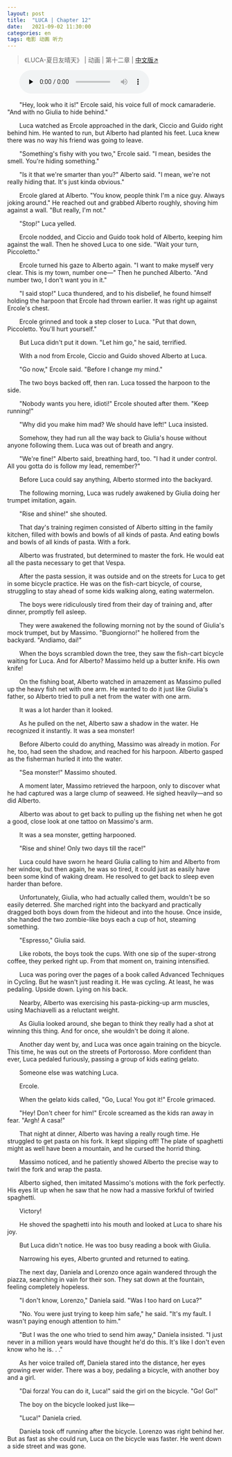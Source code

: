```yaml
---
layout: post
title:  "LUCA | Chapter 12"
date:   2021-09-02 11:30:00
categories: en
tags: 电影 动画 听力
---
```


>《LUCA-夏日友晴天》 | 动画 | 第十二章 | [中文版↗](https://buyivi.xyz/luca-chapter12/)

​&emsp;&emsp;<audio id="audio" controls="" preload="none">
      <source id="m4a" src="https://buyivi.xyz/files/audio/Luca/Chapter12.m4a">
</audio>

&emsp;&emsp;"Hey, look who it is!" Ercole said, his voice full of mock camaraderie. "And with no Giulia to hide behind."

&emsp;&emsp;Luca watched as Ercole approached in the dark, Ciccio and Guido right behind him. He wanted to run, but Alberto had planted his feet. Luca knew there was no way his friend was going to leave.

&emsp;&emsp;"Something's fishy with you two," Ercole said. "I mean, besides the smell. You're hiding something."

&emsp;&emsp;"Is it that we're smarter than you?" Alberto said. "I mean, we're not really hiding that. It's just kinda obvious."

&emsp;&emsp;Ercole glared at Alberto. "You know, people think I'm a nice guy. Always joking around." He reached out and grabbed Alberto roughly, shoving him against a wall. "But really, I'm not."

&emsp;&emsp;"Stop!" Luca yelled.

&emsp;&emsp;Ercole nodded, and Ciccio and Guido took hold of Alberto, keeping him against the wall. Then he shoved Luca to one side. "Wait your turn, Piccoletto."

&emsp;&emsp;Ercole turned his gaze to Alberto again. "I want to make myself very clear. This is my town, number one—" Then he punched Alberto. "And number two, I don't want you in it."

&emsp;&emsp;"I said stop!" Luca thundered, and to his disbelief, he found himself holding the harpoon that Ercole had thrown earlier. It was right up against Ercole's chest.

&emsp;&emsp;Ercole grinned and took a step closer to Luca. "Put that down, Piccoletto. You'll hurt yourself."

&emsp;&emsp;But Luca didn't put it down. "Let him go," he said, terrified.

&emsp;&emsp;With a nod from Ercole, Ciccio and Guido shoved Alberto at Luca.

&emsp;&emsp;"Go now," Ercole said. "Before I change my mind."

&emsp;&emsp;The two boys backed off, then ran. Luca tossed the harpoon to the side.

&emsp;&emsp;"Nobody wants you here, idioti!" Ercole shouted after them. "Keep running!"

&emsp;&emsp;"Why did you make him mad? We should have left!" Luca insisted.

&emsp;&emsp;Somehow, they had run all the way back to Giulia's house without anyone following them. Luca was out of breath and angry.

&emsp;&emsp;"We're fine!" Alberto said, breathing hard, too. "I had it under control. All you gotta do is follow my lead, remember?"

&emsp;&emsp;Before Luca could say anything, Alberto stormed into the backyard.

&emsp;&emsp;The following morning, Luca was rudely awakened by Giulia doing her trumpet imitation, again.

&emsp;&emsp;"Rise and shine!" she shouted.

&emsp;&emsp;That day's training regimen consisted of Alberto sitting in the family kitchen, filled with bowls and bowls of all kinds of pasta. And eating bowls and bowls of all kinds of pasta. With a fork.

&emsp;&emsp;Alberto was frustrated, but determined to master the fork. He would eat all the pasta necessary to get that Vespa.

&emsp;&emsp;After the pasta session, it was outside and on the streets for Luca to get in some bicycle practice. He was on the fish-cart bicycle, of course, struggling to stay ahead of some kids walking along, eating watermelon.

&emsp;&emsp;The boys were ridiculously tired from their day of training and, after dinner, promptly fell asleep.

&emsp;&emsp;They were awakened the following morning not by the sound of Giulia's mock trumpet, but by Massimo. "Buongiorno!" he hollered from the backyard. "Andiamo, dai!"

&emsp;&emsp;When the boys scrambled down the tree, they saw the fish-cart bicycle waiting for Luca. And for Alberto? Massimo held up a butter knife. His own knife!

&emsp;&emsp;On the fishing boat, Alberto watched in amazement as Massimo pulled up the heavy fish net with one arm. He wanted to do it just like Giulia's father, so Alberto tried to pull a net from the water with one arm.

&emsp;&emsp;It was a lot harder than it looked.

&emsp;&emsp;As he pulled on the net, Alberto saw a shadow in the water. He recognized it instantly. It was a sea monster!

&emsp;&emsp;Before Alberto could do anything, Massimo was already in motion. For he, too, had seen the shadow, and reached for his harpoon. Alberto gasped as the fisherman hurled it into the water.

&emsp;&emsp;"Sea monster!" Massimo shouted.

&emsp;&emsp;A moment later, Massimo retrieved the harpoon, only to discover what he had captured was a large clump of seaweed. He sighed heavily—and so did Alberto.

&emsp;&emsp;Alberto was about to get back to pulling up the fishing net when he got a good, close look at one tattoo on Massimo's arm.

&emsp;&emsp;It was a sea monster, getting harpooned.

&emsp;&emsp;"Rise and shine! Only two days till the race!"

&emsp;&emsp;Luca could have sworn he heard Giulia calling to him and Alberto from her window, but then again, he was so tired, it could just as easily have been some kind of waking dream. He resolved to get back to sleep even harder than before.

&emsp;&emsp;Unfortunately, Giulia, who had actually called them, wouldn't be so easily deterred. She marched right into the backyard and practically dragged both boys down from the hideout and into the house. Once inside, she handed the two zombie-like boys each a cup of hot, steaming something.

&emsp;&emsp;"Espresso," Giulia said.

&emsp;&emsp;Like robots, the boys took the cups. With one sip of the super-strong coffee, they perked right up. From that moment on, training intensified.

&emsp;&emsp;Luca was poring over the pages of a book called Advanced Techniques in Cycling. But he wasn't just reading it. He was cycling. At least, he was pedaling. Upside down. Lying on his back.

&emsp;&emsp;Nearby, Alberto was exercising his pasta-picking-up arm muscles, using Machiavelli as a reluctant weight.

&emsp;&emsp;As Giulia looked around, she began to think they really had a shot at winning this thing. And for once, she wouldn't be doing it alone.

&emsp;&emsp;Another day went by, and Luca was once again training on the bicycle. This time, he was out on the streets of Portorosso. More confident than ever, Luca pedaled furiously, passing a group of kids eating gelato.

&emsp;&emsp;Someone else was watching Luca.

&emsp;&emsp;Ercole.

&emsp;&emsp;When the gelato kids called, "Go, Luca! You got it!" Ercole grimaced.

&emsp;&emsp;"Hey! Don't cheer for him!" Ercole screamed as the kids ran away in fear. "Argh! A casa!"

&emsp;&emsp;That night at dinner, Alberto was having a really rough time. He struggled to get pasta on his fork. It kept slipping off! The plate of spaghetti might as well have been a mountain, and he cursed the horrid thing.

&emsp;&emsp;Massimo noticed, and he patiently showed Alberto the precise way to twirl the fork and wrap the pasta.

&emsp;&emsp;Alberto sighed, then imitated Massimo's motions with the fork perfectly. His eyes lit up when he saw that he now had a massive forkful of twirled spaghetti.

&emsp;&emsp;Victory!

&emsp;&emsp;He shoved the spaghetti into his mouth and looked at Luca to share his joy.

&emsp;&emsp;But Luca didn't notice. He was too busy reading a book with Giulia.

&emsp;&emsp;Narrowing his eyes, Alberto grunted and returned to eating.

&emsp;&emsp;The next day, Daniela and Lorenzo once again wandered through the piazza, searching in vain for their son. They sat down at the fountain, feeling completely hopeless.

&emsp;&emsp;"I don't know, Lorenzo," Daniela said. "Was I too hard on Luca?"

&emsp;&emsp;"No. You were just trying to keep him safe," he said. "It's my fault. I wasn't paying enough attention to him."

&emsp;&emsp;"But I was the one who tried to send him away," Daniela insisted. "I just never in a million years would have thought he'd do this. It's like I don't even know who he is. . ."

&emsp;&emsp;As her voice trailed off, Daniela stared into the distance, her eyes growing ever wider. There was a boy, pedaling a bicycle, with another boy and a girl.

&emsp;&emsp;"Dai forza! You can do it, Luca!" said the girl on the bicycle. "Go! Go!"

&emsp;&emsp;The boy on the bicycle looked just like—

&emsp;&emsp;"Luca!" Daniela cried.

&emsp;&emsp;Daniela took off running after the bicycle. Lorenzo was right behind her. But as fast as she could run, Luca on the bicycle was faster. He went down a side street and was gone.